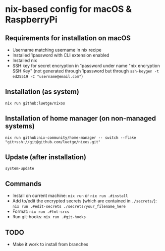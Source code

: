 # nix-based config for macOS & RaspberryPi

## Requirements for installation on macOS

* Username matching username in nix recipe
* Installed 1password with CLI extension enabled
* Installed nix
* SSH key for secret encryption in 1password under name "nix encryption SSH Key" (not generated through 1password but through `ssh-keygen -t ed25519 -C "username@email.com"`)

## Installation (as system)

`nix run github:luetge/nixos`

## Installation of home manager (on non-managed systems)
`nix run github:nix-community/home-manager -- switch --flake "git+ssh://git@github.com/luetge/nixos.git"`

## Update (after installation)

`system-update`

## Commands

* Install on current machine: `nix run` or `nix run .#install`
* Add to/edit the encrypted secrets (which are contained in `./secrets/`): `nix run .#edit-secrets ./secrets/your_filename_here`
* Format: `nix run .#fmt-srcs`
* Run git-hooks: `nix run .#git-hooks`

## TODO

* Make it work to install from branches
